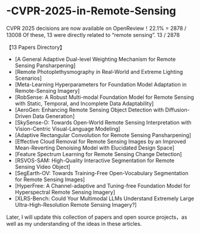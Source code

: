 # -CVPR-2025-in-Remote-Sensing

CVPR 2025 decisions are now available on OpenReview！22.1% = 2878 / 13008  Of these, 13 were directly related to “remote sensing”.  13 / 2878

【13 Papers Directory】

- [A General Adaptive Dual-level Weighting Mechanism for Remote Sensing Pansharpening]
- [Remote Photoplethysmography in Real-World and Extreme Lighting Scenarios]
- [Meta-Learning Hyperparameters for Foundation Model Adaptation in Remote-Sensing Imagery]
- [RobSense: A Robust Multi-modal Foundation Model for Remote Sensing with Static, Temporal, and Incomplete Data Adaptability]
- [AeroGen: Enhancing Remote Sensing Object Detection with Diffusion-Driven Data Generation]
- [SkySense-O: Towards Open-World Remote Sensing Interpretation with Vision-Centric Visual-Language Modeling]
- [Adaptive Rectangular Convolution for Remote Sensing Pansharpening]
- [Effective Cloud Removal for Remote Sensing Images by an Improved Mean-Reverting Denoising Model with Elucidated Design Space]
- [Feature Spectrum Learning for Remote Sensing Change Detection]
- [RSVOS-SAM: High-Quality Interactive Segmentation for Remote Sensing Video Object]
- [SegEarth-OV: Towards Training-Free Open-Vocabulary Segmentation for Remote Sensing Images]
- [HyperFree: A Channel-adaptive and Tuning-free Foundation Model for Hyperspectral Remote Sensing Imagery]
- [XLRS-Bench: Could Your Multimodal LLMs Understand Extremely Large Ultra-High-Resolution Remote Sensing Imagery?]

Later, I will update this collection of papers and open source projects，as well as my understanding of the ideas in these articles.
